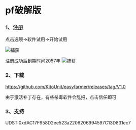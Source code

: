 # pf破解版

### 1、注册
点击选项->软件试用->开始试用

![捕获](https://github.com/KitoUnit/easyfarmer/assets/166900367/850723eb-5198-4c33-aa29-b7d97d8a4899)

注册成功后到期时间2057年
![捕获](https://github.com/KitoUnit/easyfarmer/assets/166900367/8f125010-7016-40fb-80e3-ecb466b6f6db)

### 2、下载
https://github.com/KitoUnit/easyfarmer/releases/tag/V1.0

由于激活补丁存在，有些杀毒软件会乱报，点击信任即可

### 3、支持
UDST:0xdAC17F958D2ee523a2206206994597C13D831ec7

